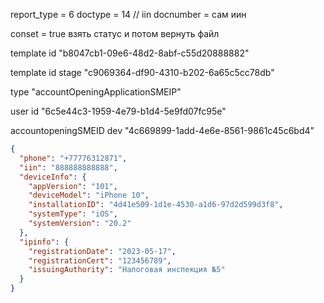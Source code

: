 
report_type = 6 
doctype = 14 // iin 
docnumber = сам иин 

conset = true 
взять статус и потом вернуть файл 



template id 
"b8047cb1-09e6-48d2-8abf-c55d20888882"

template id stage 
"c9069364-df90-4310-b202-6a65c5cc78db"

type 
"accountOpeningApplicationSMEIP"

user id 
"6c5e44c3-1959-4e79-b1d4-5e9fd07fc95e"


accountopeningSMEID dev 
"4c669899-1add-4e6e-8561-9861c45c6bd4"


```json
{
  "phone": "+77776312871",
  "iin": "888888888888",
  "deviceInfo": {
    "appVersion": "101",
    "deviceModel": "iPhone 10",
    "installationID": "4d41e509-1d1e-4530-a1d6-97d2d599d3f8",
    "systemType": "iOS",
    "systemVersion": "20.2"
  },
  "ipinfo": {
    "registrationDate": "2023-05-17",
    "registrationCert": "123456789",
    "issuingAuthority": "Налоговая инспекция №5"
  }
}
```